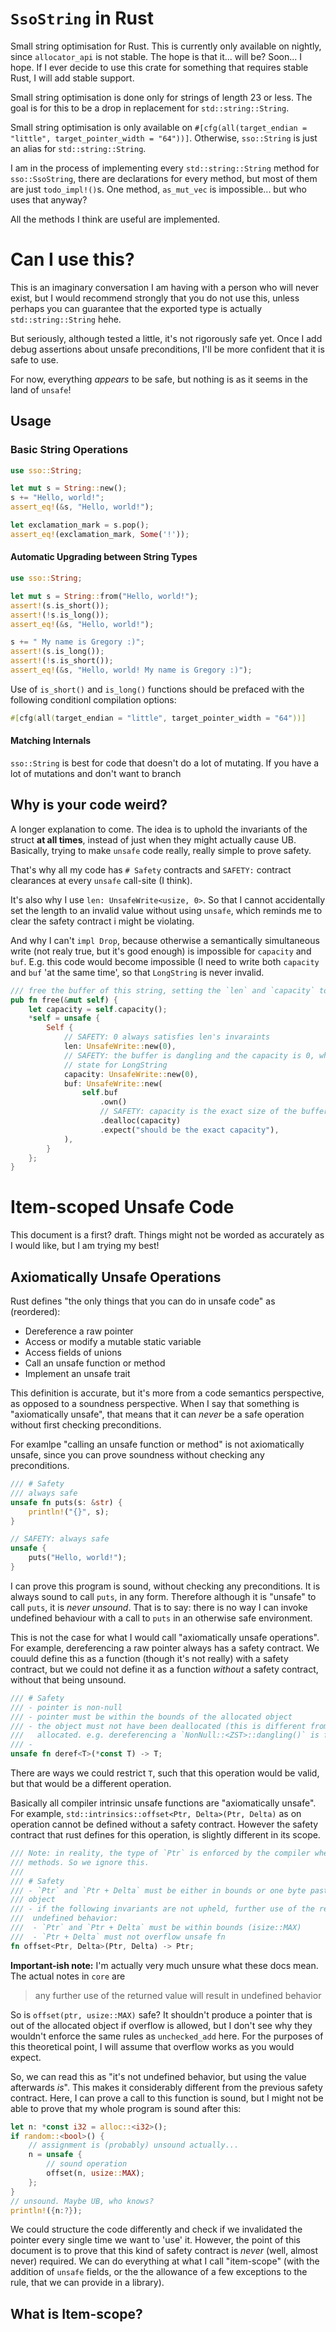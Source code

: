 # `SsoString` in Rust

Small string optimisation for Rust. This is currently only available on nightly, since 
`allocator_api` is not stable. The hope is that it... will be? Soon... I hope. If I ever decide to
use this crate for something that requires stable Rust, I will add stable support.

Small string optimisation is done only for strings of length 23 or less. The goal is for this to
be a drop in replacement for `std::string::String`.

Small string optimisation is only available on
`#[cfg(all(target_endian = "little", target_pointer_width = "64"))]`. Otherwise, `sso::String` is
just an alias for `std::string::String`.

I am in the process of implementing every `std::string::String` method for `sso::SsoString`, there
are declarations for every method, but most of them are just `todo_impl!()`s. One method, 
`as_mut_vec` is impossible... but who uses that anyway? 

All the methods I think are useful are implemented.

# Can I use this?

This is an imaginary conversation I am having with a person who will never exist, but I would
recommend strongly that you do not use this, unless perhaps you can guarantee that the exported type
is actually `std::string::String` hehe.

But seriously, although tested a little, it's not rigorously safe yet. Once I add debug assertions
about unsafe preconditions, I'll be more confident that it is safe to use.

For now, everything _appears_ to be safe, but nothing is as it seems in the land of `unsafe`!

## Usage

### Basic String Operations

```rust
use sso::String;

let mut s = String::new();
s += "Hello, world!";
assert_eq!(&s, "Hello, world!");

let exclamation_mark = s.pop();
assert_eq!(exclamation_mark, Some('!'));
```

#### Automatic Upgrading between String Types

```rust
use sso::String;

let mut s = String::from("Hello, world!");
assert!(s.is_short());
assert!(!s.is_long());
assert_eq!(&s, "Hello, world!");

s += " My name is Gregory :)";
assert!(s.is_long());
assert!(!s.is_short());
assert_eq!(&s, "Hello, world! My name is Gregory :)");
```

Use of `is_short()` and `is_long()` functions should be prefaced with the following conditionl
compilation options:

```rust
#[cfg(all(target_endian = "little", target_pointer_width = "64"))]
```

#### Matching Internals

`sso::String` is best for code that doesn't do a lot of mutating. If you have a lot of mutations
and don't want to branch 

## Why is your code weird?

A longer explanation to come. The idea is to uphold the invariants of the struct **at all times**,
instead of just when they might actually cause UB. Basically, trying to make `unsafe` code really,
really simple to prove safety.

That's why all my code has `# Safety` contracts and `SAFETY:` contract clearances at every `unsafe`
call-site (I think).

It's also why I use `len: UnsafeWrite<usize, 0>`. So that I cannot accidentally set the length to an
invalid value without using `unsafe`, which reminds me to clear the safety contract i might be
violating.

And why I can't `impl Drop`, because otherwise a semantically simultaneous write (not realy true,
but it's good enough) is impossible for `capacity` and `buf`. E.g. this code would become impossible
(I need to write both `capacity` and `buf` 'at the same time', so that `LongString` is never
invalid.

```rust
/// free the buffer of this string, setting the `len` and `capacity` to `0`
pub fn free(&mut self) {
    let capacity = self.capacity();
    *self = unsafe {
        Self {
            // SAFETY: 0 always satisfies len's invaraints
            len: UnsafeWrite::new(0),
            // SAFETY: the buffer is dangling and the capacity is 0, which is a valid
            // state for LongString
            capacity: UnsafeWrite::new(0),
            buf: UnsafeWrite::new(
                self.buf
                    .own()
                    // SAFETY: capacity is the exact size of the buffer
                    .dealloc(capacity)
                    .expect("should be the exact capacity"),
            ),
        }
    };
}
```

# Item-scoped Unsafe Code

This document is a first? draft. Things might not be worded as accurately as I would like, but I am
trying my best!

## Axiomatically Unsafe Operations

Rust defines "the only things that you can do in unsafe code" as (reordered):

- Dereference a raw pointer
- Access or modify a mutable static variable
- Access fields of unions
- Call an unsafe function or method
- Implement an unsafe trait

This definition is accurate, but it's more from a code semantics perspective, as opposed to a
soundness perspective. When I say that something is "axiomatically unsafe", that means that it can
_never_ be a safe operation without first checking preconditions.

For examlpe "calling an unsafe function or method" is not axiomatically unsafe, since you can prove
soundness without checking any preconditions.

```rust
/// # Safety
/// always safe
unsafe fn puts(s: &str) {
    println!("{}", s);
}

// SAFETY: always safe
unsafe {
    puts("Hello, world!");
}
```

I can prove this program is sound, without checking any preconditions. It is always sound to call
`puts`, in any form. Therefore although it is "unsafe" to call `puts`, it is _never unsound_. That
is to say: there is no way I can invoke undefined behaviour with a call to `puts` in an otherwise
safe environment.

This is not the case for what I would call "axiomatically unsafe operations". For example,
dereferencing a raw pointer always has a safety contract. We couuld define this as a function
(though it's not really) with a safety contract, but we could not define it as a function _without_
a safety contract, without that being unsound.

```rust
/// # Safety
/// - pointer is non-null
/// - pointer must be within the bounds of the allocated object
/// - the object must not have been deallocated (this is different from never having been
///   allocated. e.g. dereferencing a `NonNull::<ZST>::dangling()` is fine)
/// -
unsafe fn deref<T>(*const T) -> T;
```

There are ways we could restrict `T`, such that this operation would be valid, but that would be a
different operation.

Basically all compiler intrinsic unsafe functions are "axiomatically unsafe". For example,
`std::intrinsics::offset<Ptr, Delta>(Ptr, Delta)` as on operation cannot be defined without a safety
contract. However the safety contract that rust defines for this operation, is slightly different in
its scope.

```rust
/// Note: in reality, the type of `Ptr` is enforced by the compiler when we use stabilized 
/// methods. So we ignore this. 
/// 
/// # Safety 
/// - `Ptr` and `Ptr + Delta` must be either in bounds or one byte past the end of an allocated 
/// object 
/// - if the following invariants are not upheld, further use of the returned value will result in 
///  undefined behavior: 
///  - `Ptr` and `Ptr + Delta` must be within bounds (isize::MAX) 
///  - `Ptr + Delta` must not overflow unsafe fn
fn offset<Ptr, Delta>(Ptr, Delta) -> Ptr;
```

**Important-ish note:** I'm actually very much unsure what these docs mean. The actual notes in
`core` are

> any further use of the returned value will result in undefined behavior

So is `offset(ptr, usize::MAX)` safe? It shouldn't produce a pointer that is out of the allocated
object if overflow is allowed, but I don't see why they wouldn't enforce the same rules as
`unchecked_add` here. For the purposes of this theoretical point, I will assume that overflow works
as you would expect.

So, we can read this as "it's not undefined behavior, but using the value afterwards _is_". This
makes it considerably different from the previous safety contract. Here, I can prove a call to this
function is sound, but I might not be able to prove that my whole program is sound after this:

```rs
let n: *const i32 = alloc::<i32>();
if random::<bool>() {
    // assignment is (probably) unsound actually...
    n = unsafe {
        // sound operation
        offset(n, usize::MAX);
    };
}
// unsound. Maybe UB, who knows?
println!({n:?});
```

We could structure the code differently and check if we invalidated the pointer every single time we
want to 'use' it. However, the point of this document is to prove that this kind of safety contract
is _never_ (well, almost never) required. We can do everything at what I call "item-scope" (with the
addition of `unsafe` fields, or the the allowance of a few exceptions to the rule, that we can
provide in a library).

## What is Item-scope?